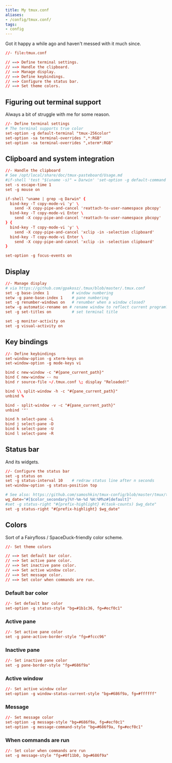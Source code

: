 ```yaml
---
title: My tmux.conf
aliases:
- /config/tmux.conf/
tags:
- config
---
```


Got it happy a while ago and haven't messed with it much since.

````conf
//- file:tmux.conf

// ==> Define terminal settings.
// ==> Handle the clipboard.
// ==> Manage display.
// ==> Define keybindings.
// ==> Configure the status bar.
// ==> Set theme colors.
````

## Figuring out terminal support

Always a bit of struggle with me for some reason.

````conf
//- Define terminal settings
# The terminal supports true color
set-option -g default-terminal "tmux-256color"
set-option -sa terminal-overrides ",*:RGB"
set-option -sa terminal-overrides ",xterm*:RGB"
````

## Clipboard and system integration

````conf
//- Handle the clipboard
# See /opt/local/share/doc/tmux-pasteboard/Usage.md
#if-shell 'test "$(uname -s)" = Darwin' 'set-option -g default-command "exec reattach-to-user-namespace -l zsh"'
set -s escape-time 1
set -g mouse on

if-shell "uname | grep -q Darwin" {
  bind-key -T copy-mode-vi 'y' \
    send -X copy-pipe-and-cancel 'reattach-to-user-namespace pbcopy'
  bind-key -T copy-mode-vi Enter \
    send -X copy-pipe-and-cancel 'reattach-to-user-namespace pbcopy'
} {
  bind-key -T copy-mode-vi 'y' \
    send -X copy-pipe-and-cancel 'xclip -in -selection clipboard'
  bind-key -T copy-mode-vi Enter \
    send -X copy-pipe-and-cancel 'xclip -in -selection clipboard'
}

set-option -g focus-events on
````

## Display

````conf
//- Manage display
# via https://github.com/gpakosz/.tmux/blob/master/.tmux.conf
set -g base-index 1          # window numbering
setw -g pane-base-index 1    # pane numbering
set -g renumber-windows on   # renumber when a window closed?
setw -g automatic-rename on # rename window to reflect current program?
set -g set-titles on         # set terminal title

set -g monitor-activity on
set -g visual-activity on
````

## Key bindings

````conf
//- Define keybindings
set-window-option -g xterm-keys on
set-window-option -g mode-keys vi

bind c new-window -c "#{pane_current_path}"
bind C new-window -- nu
bind r source-file ~/.tmux.conf \; display "Reloaded!"

bind \\ split-window -h -c "#{pane_current_path}"
unbind %

bind - split-window -v -c "#{pane_current_path}"
unbind '"'

bind h select-pane -L
bind j select-pane -D
bind k select-pane -U
bind l select-pane -R
````

## Status bar

And its widgets.

````conf
//- Configure the status bar
set -g status on
set -g status-interval 10    # redraw status line after n seconds
set-window-option -g status-position top

# See also: https://github.com/samoshkin/tmux-config/blob/master/tmux/tmux.conf
wg_date="#[$color_secondary]%Y-%m-%d %H:%M%z#[default]"
#set -g status-right "#{prefix-highlight} #(task-counts) $wg_date"
set -g status-right "#{prefix-highlight} $wg_date"
````

## Colors

Sort of a Fairyfloss / SpaceDuck-friendly color scheme.

````conf
//- Set theme colors

// ==> Set default bar color.
// ==> Set active pane color.
// ==> Set inactive pane color.
// ==> Set active window color.
// ==> Set message color.
// ==> Set color when commands are run.
````

### Default bar color

````conf
//- Set default bar color
set-option -g status-style "bg=#1b1c36, fg=#ecf0c1"
````

### Active pane

````conf
//- Set active pane color
set -g pane-active-border-style "fg=#fccc96"
````

### Inactive pane

````conf
//- Set inactive pane color
set -g pane-border-style "fg=#686f9a"
````

### Active window

````conf
//- Set active window color
set-option -g window-status-current-style "bg=#686f9a, fg=#ffffff"
````

### Message

````conf
//- Set message color
set-option -g message-style "bg=#686f9a, fg=#ecf0c1"
set-option -g message-command-style "bg=#686f9a, fg=#ecf0c1"
````

### When commands are run

````conf
//- Set color when commands are run
set -g message-style "fg=#0f11b0, bg=#686f9a"
````
